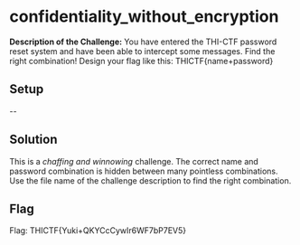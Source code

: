 # confidentiality_without_encryption

**Description of the Challenge:**
You have entered the THI-CTF password reset system and have been able to intercept some messages. Find the right combination!
Design your flag like this: THICTF{name+password}

## Setup
--

## Solution
This is a *chaffing and winnowing* challenge. The correct name and password combination is hidden between many pointless combinations. Use the file name of the challenge description to find the right combination.

## Flag
Flag: THICTF{Yuki+QKYCcCywIr6WF7bP7EV5}
